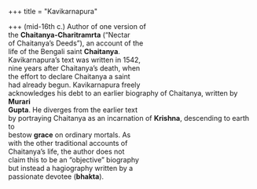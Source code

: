 +++
title = "Kavikarnapura"

+++
(mid-16th c.) Author of one version of  
the **Chaitanya-Charitramrta** (“Nectar  
of Chaitanya’s Deeds”), an account of the  
life of the Bengali saint **Chaitanya**.  
Kavikarnapura’s text was written in 1542,  
nine years after Chaitanya’s death, when  
the effort to declare Chaitanya a saint  
had already begun. Kavikarnapura freely  
acknowledges his debt to an earlier biography of Chaitanya, written by **Murari**  
**Gupta**. He diverges from the earlier text  
by portraying Chaitanya as an incarnation of **Krishna**, descending to earth to  
bestow **grace** on ordinary mortals. As  
with the other traditional accounts of  
Chaitanya’s life, the author does not  
claim this to be an “objective” biography  
but instead a hagiography written by a  
passionate devotee (**bhakta**).